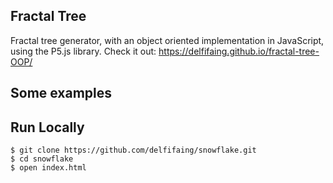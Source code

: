 ##  Fractal Tree 
Fractal tree generator, with an object oriented implementation in JavaScript, using the P5.js library.
Check it out: https://delfifaing.github.io/fractal-tree-OOP/

## Some examples

## Run Locally
```
$ git clone https://github.com/delfifaing/snowflake.git
$ cd snowflake
$ open index.html
```
